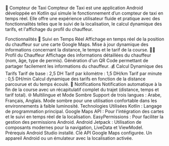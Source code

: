 🚖 Compteur de Taxi
Compteur de Taxi est une application Android développée en Kotlin qui simule le fonctionnement d’un compteur de taxi en temps réel. Elle offre une expérience utilisateur fluide et pratique avec des fonctionnalités telles que le suivi de la localisation, le calcul dynamique des tarifs, et l'affichage du profil du chauffeur.

Fonctionnalités
🚗 Suivi en Temps Réel
Affichage en temps réel de la position du chauffeur sur une carte Google Maps.
Mise à jour dynamique des informations concernant la distance, le temps et le tarif de la course.
🧑‍✈️ Profil du Chauffeur
Affichage des informations détaillées du chauffeur (nom, âge, type de permis).
Génération d'un QR Code permettant de partager facilement les informations du chauffeur.
💰 Calcul Dynamique des Tarifs
Tarif de base : 2,5 DH
Tarif par kilomètre : 1,5 DH/km
Tarif par minute : 0,5 DH/min
Calcul dynamique des tarifs en fonction de la distance parcourue et du temps écoulé.
🔔 Notifications
Notification automatique à la fin de la course avec un récapitulatif complet du trajet (distance, temps et tarif total).
🌐 Multilingue et Mode Sombre
Support de trois langues : Arabe, Français, Anglais.
Mode sombre pour une utilisation confortable dans les environnements à faible luminosité.
Technologies Utilisées
Kotlin : Langage de programmation principal.
Google Maps API : Pour l'intégration des cartes et le suivi en temps réel de la localisation.
EasyPermissions : Pour faciliter la gestion des permissions Android.
Android Jetpack : Utilisation de composants modernes pour la navigation, LiveData et ViewModel.
Prérequis
Android Studio installé.
Clé API Google Maps configurée.
Un appareil Android ou un émulateur avec la localisation activée.
